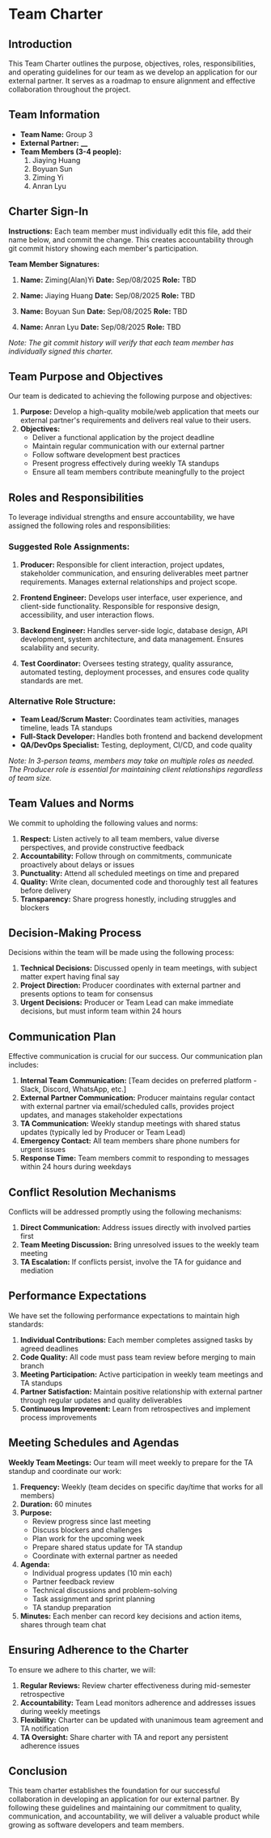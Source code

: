 # Team Charter

## Introduction

This Team Charter outlines the purpose, objectives, roles, responsibilities, and operating guidelines for our team as we develop an application for our external partner. It serves as a roadmap to ensure alignment and effective collaboration throughout the project.

## Team Information

- **Team Name:** Group 3
- **External Partner:** ************\_\_************
- **Team Members (3-4 people):**
  1. Jiaying Huang
  2. Boyuan Sun
  3. Ziming Yi
  4. Anran Lyu

## Charter Sign-In

**Instructions:** Each team member must individually edit this file, add their name below, and commit the change. This creates accountability through git commit history showing each member's participation.

**Team Member Signatures:**

<!-- Each member: Edit this file, add your name and date, then commit with message "Add [Your Name] to charter sign-in" -->

1. **Name:** Ziming(Alan)Yi **Date:** Sep/08/2025 **Role:** TBD

2. **Name:** Jiaying Huang **Date:** Sep/08/2025 **Role:** TBD

3. **Name:** Boyuan Sun **Date:** Sep/08/2025 **Role:** TBD

4. **Name:** Anran Lyu **Date:** Sep/08/2025 **Role:** TBD

_Note: The git commit history will verify that each team member has individually signed this charter._

## Team Purpose and Objectives

Our team is dedicated to achieving the following purpose and objectives:

1. **Purpose:** Develop a high-quality mobile/web application that meets our external partner's requirements and delivers real value to their users.
2. **Objectives:**
   - Deliver a functional application by the project deadline
   - Maintain regular communication with our external partner
   - Follow software development best practices
   - Present progress effectively during weekly TA standups
   - Ensure all team members contribute meaningfully to the project

## Roles and Responsibilities

To leverage individual strengths and ensure accountability, we have assigned the following roles and responsibilities:

### Suggested Role Assignments:

1. **Producer:** Responsible for client interaction, project updates, stakeholder communication, and ensuring deliverables meet partner requirements. Manages external relationships and project scope.

2. **Frontend Engineer:** Develops user interface, user experience, and client-side functionality. Responsible for responsive design, accessibility, and user interaction flows.

3. **Backend Engineer:** Handles server-side logic, database design, API development, system architecture, and data management. Ensures scalability and security.

4. **Test Coordinator:** Oversees testing strategy, quality assurance, automated testing, deployment processes, and ensures code quality standards are met.

### Alternative Role Structure:

- **Team Lead/Scrum Master:** Coordinates team activities, manages timeline, leads TA standups
- **Full-Stack Developer:** Handles both frontend and backend development
- **QA/DevOps Specialist:** Testing, deployment, CI/CD, and code quality

_Note: In 3-person teams, members may take on multiple roles as needed. The Producer role is essential for maintaining client relationships regardless of team size._

## Team Values and Norms

We commit to upholding the following values and norms:

1. **Respect:** Listen actively to all team members, value diverse perspectives, and provide constructive feedback
2. **Accountability:** Follow through on commitments, communicate proactively about delays or issues
3. **Punctuality:** Attend all scheduled meetings on time and prepared
4. **Quality:** Write clean, documented code and thoroughly test all features before delivery
5. **Transparency:** Share progress honestly, including struggles and blockers

## Decision-Making Process

Decisions within the team will be made using the following process:

1. **Technical Decisions:** Discussed openly in team meetings, with subject matter expert having final say
2. **Project Direction:** Producer coordinates with external partner and presents options to team for consensus
3. **Urgent Decisions:** Producer or Team Lead can make immediate decisions, but must inform team within 24 hours

## Communication Plan

Effective communication is crucial for our success. Our communication plan includes:

1. **Internal Team Communication:** [Team decides on preferred platform - Slack, Discord, WhatsApp, etc.]
2. **External Partner Communication:** Producer maintains regular contact with external partner via email/scheduled calls, provides project updates, and manages stakeholder expectations
3. **TA Communication:** Weekly standup meetings with shared status updates (typically led by Producer or Team Lead)
4. **Emergency Contact:** All team members share phone numbers for urgent issues
5. **Response Time:** Team members commit to responding to messages within 24 hours during weekdays

## Conflict Resolution Mechanisms

Conflicts will be addressed promptly using the following mechanisms:

1. **Direct Communication:** Address issues directly with involved parties first
2. **Team Meeting Discussion:** Bring unresolved issues to the weekly team meeting
3. **TA Escalation:** If conflicts persist, involve the TA for guidance and mediation

## Performance Expectations

We have set the following performance expectations to maintain high standards:

1. **Individual Contributions:** Each member completes assigned tasks by agreed deadlines
2. **Code Quality:** All code must pass team review before merging to main branch
3. **Meeting Participation:** Active participation in weekly team meetings and TA standups
4. **Partner Satisfaction:** Maintain positive relationship with external partner through regular updates and quality deliverables
5. **Continuous Improvement:** Learn from retrospectives and implement process improvements

## Meeting Schedules and Agendas

**Weekly Team Meetings:** Our team will meet weekly to prepare for the TA standup and coordinate our work:

1. **Frequency:** Weekly (team decides on specific day/time that works for all members)
2. **Duration:** 60 minutes
3. **Purpose:**
   - Review progress since last meeting
   - Discuss blockers and challenges
   - Plan work for the upcoming week
   - Prepare shared status update for TA standup
   - Coordinate with external partner as needed
4. **Agenda:**
   - Individual progress updates (10 min each)
   - Partner feedback review
   - Technical discussions and problem-solving
   - Task assignment and sprint planning
   - TA standup preparation
5. **Minutes:** Each menber can record key decisions and action items, shares through team chat

## Ensuring Adherence to the Charter

To ensure we adhere to this charter, we will:

1. **Regular Reviews:** Review charter effectiveness during mid-semester retrospective
2. **Accountability:** Team Lead monitors adherence and addresses issues during weekly meetings
3. **Flexibility:** Charter can be updated with unanimous team agreement and TA notification
4. **TA Oversight:** Share charter with TA and report any persistent adherence issues

## Conclusion

This team charter establishes the foundation for our successful collaboration in developing an application for our external partner. By following these guidelines and maintaining our commitment to quality, communication, and accountability, we will deliver a valuable product while growing as software developers and team members.
